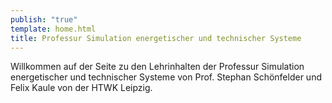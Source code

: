 ```yaml
---
publish: "true"
template: home.html
title: Professur Simulation energetischer und technischer Systeme
---
```



Willkommen auf der Seite zu den Lehrinhalten der Professur Simulation energetischer und technischer Systeme von Prof. Stephan Schönfelder und Felix Kaule von der HTWK Leipzig.